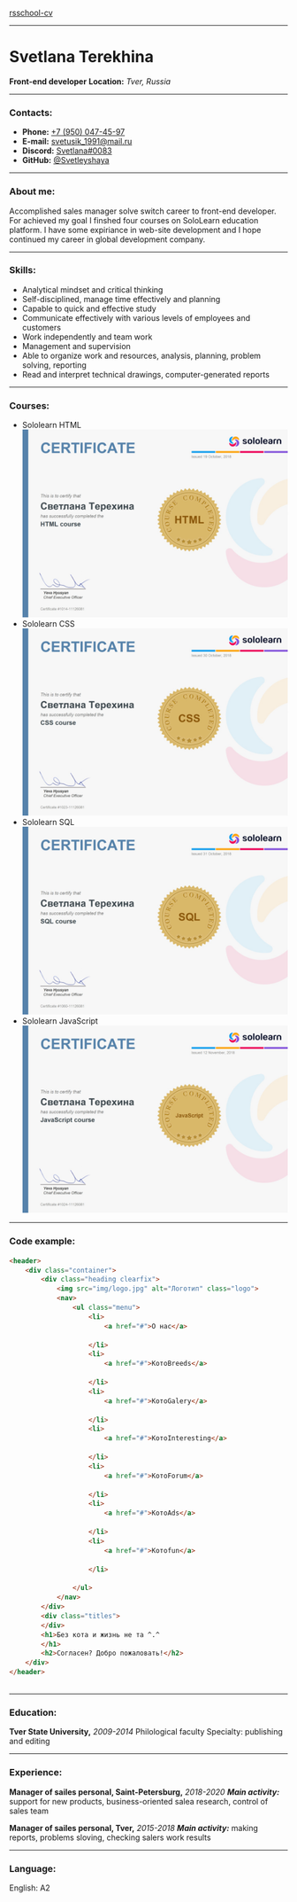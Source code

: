[rsschool-cv](https://Svetleyshaya.github.io/rsschool-cv/cv)
___
# Svetlana Terekhina
__Front-end developer__
__Location:__ _Tver, Russia_
___
### Contacts:
+ __Phone:__ [+7 (950) 047-45-97](tel:+79500474597)
+ __E-mail:__ [svetusik_1991@mail.ru](svetusik_1991@mail.ru)
+ __Discord:__ [Svetlana#0083](https://discord.com/invite/PRADsJB)
+ __GitHub:__ [@Svetleyshaya](https://github.com/Svetleyshaya)
___
### About me:
Accomplished sales manager solve switch career to front-end developer. For achieved my goal I finshed four courses on SoloLearn education platform. I have some expiriance in web-site development and I hope continued my career in global development company.
___
### Skills:
- Analytical mindset and critical thinking
- Self-disciplined, manage time effectively and planning
- Capable to quick and effective study
- Communicate effectively with various levels of employees and customers
- Work independently and team work
- Management and supervision
- Able to organize work and resources, analysis, planning, problem solving, reporting
- Read and interpret technical drawings, computer-generated reports
___
### Courses:
+ Sololearn HTML
![Certificate](\img\cert-1014-11126081.jpg)
+ Sololearn CSS
![Certificate](\img\cert-1023-11126081.jpg)
+ Sololearn SQL
![Certificate](\img\cert-1060-11126081.jpg)
+ Sololearn JavaScript
![Certificate](\img\cert-1024-11126081.jpg)
___
### Code example:
``` html
<header>
    <div class="container">
        <div class="heading clearfix">
            <img src="img/logo.jpg" alt="Логотип" class="logo">
            <nav>
                <ul class="menu">
                    <li>
                        <a href="#">О нас</a>

                    </li>
                    <li>
                        <a href="#">КотоBreeds</a>

                    </li>
                    <li>
                        <a href="#">КотоGalery</a>

                    </li>
                    <li>
                        <a href="#">КотoInteresting</a>

                    </li>
                    <li>
                        <a href="#">КотоForum</a>

                    </li>
                    <li>
                        <a href="#">КотоAds</a>

                    </li>
                    <li>
                        <a href="#">Котоfun</a>

                    </li>

                </ul>
            </nav>
        </div>
        <div class="titles">
        </div>
        <h1>Без кота и жизнь не та ^.^
        </h1>
        <h2>Согласен? Добро пожаловать!</h2>
    </div>
</header>
			
```
___
### Education:
__Tver State University,__ _2009-2014_
Philological faculty
Specialty: publishing and editing
___
### Experience:
__Manager of sailes personal, Saint-Petersburg,__ _2018-2020_
___Main activity:___ support for new products, business-oriented salea research, control of sales team

__Manager of sailes personal, Tver,__ _2015-2018_
___Main activity:___ making reports, problems sloving, checking salers work results
___
### Language:
English: A2